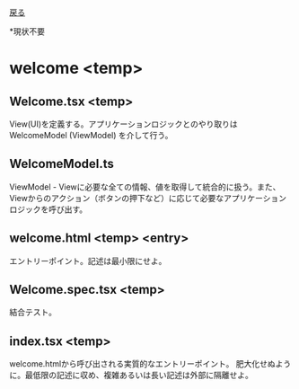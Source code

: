 [戻る](../README.md)

*現状不要

# welcome \<temp\>

## Welcome.tsx \<temp\>

View(UI)を定義する。アプリケーションロジックとのやり取りはWelcomeModel (ViewModel) を介して行う。

## WelcomeModel.ts

ViewModel - Viewに必要な全ての情報、値を取得して統合的に扱う。また、Viewからのアクション（ボタンの押下など）に応じて必要なアプリケーションロジックを呼び出す。

## welcome.html \<temp\> \<entry\>

エントリーポイント。記述は最小限にせよ。

## Welcome.spec.tsx \<temp\>

結合テスト。

## index.tsx \<temp\>

welcome.htmlから呼び出される実質的なエントリーポイント。
肥大化せぬように。最低限の記述に収め、複雑あるいは長い記述は外部に隔離せよ。
